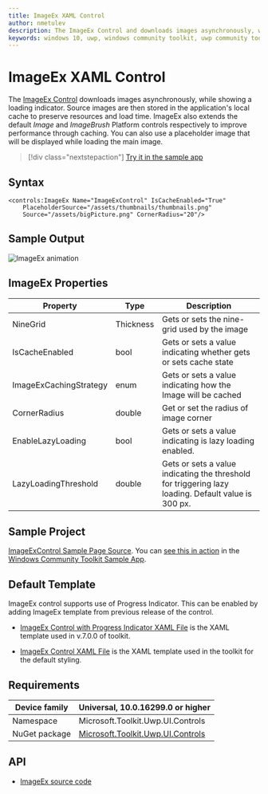 ```yaml
---
title: ImageEx XAML Control
author: nmetulev
description: The ImageEx Control and downloads images asynchronously, while showing a loading indicator.
keywords: windows 10, uwp, windows community toolkit, uwp community toolkit, uwp toolkit, ImageEx, xaml control, xaml
---
```


# ImageEx XAML Control

The [ImageEx Control](/dotnet/api/microsoft.toolkit.uwp.ui.controls.imageex) downloads images asynchronously, while showing a loading indicator. Source images are then stored in the application's local cache to preserve resources and load time. ImageEx also extends the default *Image* and *ImageBrush* Platform controls respectively to improve performance through caching. You can also use a placeholder image that will be displayed while loading the main image.

> [!div class="nextstepaction"]
> [Try it in the sample app](uwpct://Controls?sample=ImageEx)

## Syntax

```xaml
<controls:ImageEx Name="ImageExControl" IsCacheEnabled="True"
    PlaceholderSource="/assets/thumbnails/thumbnails.png"
    Source="/assets/bigPicture.png" CornerRadius="20"/>
```

## Sample Output

![ImageEx animation](../resources/images/Controls/ImageEx.gif)

## ImageEx Properties

| Property | Type | Description |
| -- | -- | -- |
| NineGrid | Thickness | Gets or sets the nine-grid used by the image |
| IsCacheEnabled | bool | Gets or sets a value indicating whether gets or sets cache state |
| ImageExCachingStrategy | enum | Gets or sets a value indicating how the Image will be cached |
| CornerRadius | double | Get or set the radius of image corner |
| EnableLazyLoading | bool | Gets or sets a value indicating is lazy loading enabled. |
| LazyLoadingThreshold | double | Gets or sets a value indicating the threshold for triggering lazy loading. Default value is 300 px. |

## Sample Project

[ImageExControl Sample Page Source](https://github.com/windows-toolkit/WindowsCommunityToolkit/tree/rel/7.0.0/Microsoft.Toolkit.Uwp.SampleApp/SamplePages/ImageEx). You can [see this in action](uwpct://Controls?sample=ImageEx) in the [Windows Community Toolkit Sample App](https://aka.ms/windowstoolkitapp).

## Default Template

ImageEx control supports use of Progress Indicator. This can be enabled by adding ImageEx template from previous release of the control.

- [ImageEx Control with Progress Indicator XAML File](https://github.com/windows-toolkit/WindowsCommunityToolkit/blob/rel/7.0.0/Microsoft.Toolkit.Uwp.UI.Controls/ImageEx/ImageEx.xaml) is the XAML template used in v.7.0.0 of toolkit.

- [ImageEx Control XAML File](https://github.com/windows-toolkit/WindowsCommunityToolkit/blob/rel/7.0.0/Microsoft.Toolkit.Uwp.UI.Controls/ImageEx/ImageEx.xaml) is the XAML template used in the toolkit for the default styling.

## Requirements

| Device family | Universal, 10.0.16299.0 or higher |
| -- | -- |
| Namespace | Microsoft.Toolkit.Uwp.UI.Controls |
| NuGet package | [Microsoft.Toolkit.Uwp.UI.Controls](https://www.nuget.org/packages/Microsoft.Toolkit.Uwp.UI.Controls/) |

## API

- [ImageEx source code](https://github.com/windows-toolkit/WindowsCommunityToolkit/tree/rel/7.0.0/Microsoft.Toolkit.Uwp.UI.Controls.Core/ImageEx)
